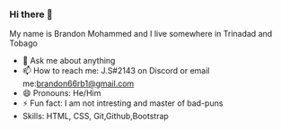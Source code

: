 ### Hi there 👋

My name is Brandon Mohammed and I live somewhere in Trinadad and Tobago

- 💬 Ask me about anything
- 📫 How to reach me: J.S#2143 on Discord or email me:brandon66rb1@gmail.com 
- 😄 Pronouns: He/Him
- ⚡ Fun fact: I am not intresting and master of bad-puns
-   Skills: HTML, CSS, Git,Github,Bootstrap
